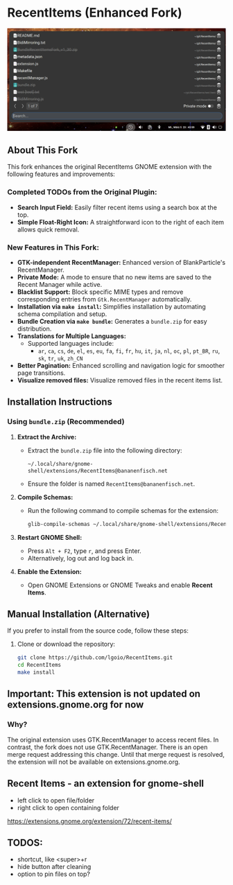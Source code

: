# RecentItems (Enhanced Fork)
![RecentItems Enhanced Fork](RecentItems.png)

## About This Fork

This fork enhances the original RecentItems GNOME extension with the following features and improvements:

### Completed TODOs from the Original Plugin:
- **Search Input Field:** Easily filter recent items using a search box at the top.
- **Simple Float-Right Icon:** A straightforward icon to the right of each item allows quick removal.

### New Features in This Fork:
- **GTK-independent RecentManager:** Enhanced version of BlankParticle's RecentManager.
- **Private Mode:** A mode to ensure that no new items are saved to the Recent Manager while active.
- **Blacklist Support:** Block specific MIME types and remove corresponding entries from `Gtk.RecentManager` automatically.
- **Installation via `make install`:** Simplifies installation by automating schema compilation and setup.
- **Bundle Creation via `make bundle`:** Generates a `bundle.zip` for easy distribution.
- **Translations for Multiple Languages:** 
  - Supported languages include:
    - `ar`, `ca`, `cs`, `de`, `el`, `es`, `eu`, `fa`, `fi`, `fr`, `hu`, `it`, `ja`, `nl`, `oc`, `pl`, `pt_BR`, `ru`, `sk`, `tr`, `uk`, `zh_CN`
- **Better Pagination:** Enhanced scrolling and navigation logic for smoother page transitions.
- **Visualize removed files:** Visualize removed files in the recent items list.


## Installation Instructions

### Using `bundle.zip` (Recommended)

1. **Extract the Archive:**
   - Extract the `bundle.zip` file into the following directory:
     ```plaintext
     ~/.local/share/gnome-shell/extensions/RecentItems@bananenfisch.net
     ```
   - Ensure the folder is named `RecentItems@bananenfisch.net`.

2. **Compile Schemas:**
   - Run the following command to compile schemas for the extension:
     ```bash
     glib-compile-schemas ~/.local/share/gnome-shell/extensions/RecentItems@bananenfisch.net/schemas
     ```

3. **Restart GNOME Shell:**
   - Press `Alt + F2`, type `r`, and press Enter.
   - Alternatively, log out and log back in.

4. **Enable the Extension:**
   - Open GNOME Extensions or GNOME Tweaks and enable **Recent Items**.

## Manual Installation (Alternative)

If you prefer to install from the source code, follow these steps:

1. Clone or download the repository:
   ```bash
   git clone https://github.com/lgoio/RecentItems.git
   cd RecentItems
   make install

## Important: This extension is not updated on extensions.gnome.org for now

### Why?

The original extension uses GTK.RecentManager to access recent files.
In contrast, the fork does not use GTK.RecentManager.
There is an open merge request addressing this change.
Until that merge request is resolved, the extension will not be available on extensions.gnome.org.

## Recent Items - an extension for gnome-shell

- left click to open file/folder
- right click to open containing folder

<https://extensions.gnome.org/extension/72/recent-items/>

## TODOS:

- shortcut, like \<super\>+r
- hide button after cleaning
- option to pin files on top?
